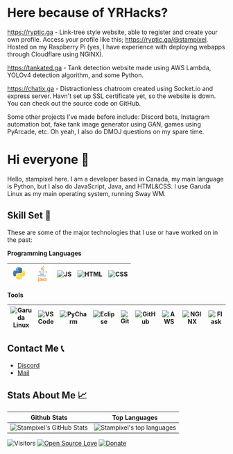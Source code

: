 # Here because of YRHacks?

https://ryptic.ga - Link-tree style website, able to register and create your own profile. Access your profile like this; https://ryptic.ga/@stampixel. Hosted on my Raspberry Pi (yes, I have experience with deploying webapps through Cloudflare using NGINX).

https://tankated.ga - Tank detection website made using AWS Lambda, YOLOv4 detection algorithm, and some Python.

https://chatix.ga - Distractionless chatroom created using Socket.io and express server. Havn't set up SSL certificate yet, so the website is down. You can check out the source code on GitHub.

Some other projects I've made before include: Discord bots, Instagram automation bot, fake tank image generator using GAN, games using PyArcade, etc. Oh yeah, I also do DMOJ questions on my spare time.

# Hi everyone :wave:

Hello, stampixel here. I am a developer based in Canada, my main language is Python, but I also do JavaScript, Java, and HTML&CSS. I use Garuda Linux as my main operating system, running Sway WM.

<!-- <img src="http://www.hackthebox.eu/badge/image/613575" alt="Hack The Box"> -->

## Skill Set :muscle:

These are some of the major technologies that I use or have worked on in the past:

**Programming Languages**

<img title="Python" alt="Python" width="40px" src="https://raw.githubusercontent.com/github/explore/master/topics/python/python.png" />|<img alt="Java" title="Java" width="40px" src="https://raw.githubusercontent.com/github/explore/master/topics/java/java.png">|<img alt="JS" title="JavaScript" width="40px" src="https://img.icons8.com/color/80/000000/javascript--v1.png">|<img alt="HTML" title="HTML" width="40px" src="https://img.icons8.com/color/48/000000/html-5--v1.png">|<img alt="CSS" title="CSS" width="40px" src="https://img.icons8.com/color/48/000000/css3.png">
|--|--|--|--|--|


**Tools**

<img title="Garuda Linux" alt="Garuda Linux" width="40px" src="https://forum.garudalinux.org/uploads/default/original/2X/e/eaac308569030026267f542d978aef8d88f049ee.svg">|<img title="VS Code" alt="VS Code" width="40px" src="https://img.icons8.com/fluent/80/000000/visual-studio-code-2019.png">|<img title="PyCharm" alt="PyCharm" width="40px" src="https://img.icons8.com/color/80/000000/pycharm.png">|<img title="Eclipse" alt="Eclipse" width="40px" src="https://img.icons8.com/officel/80/000000/java-eclipse.png">|<img title="Git" alt="Git" width="40px" src="https://img.icons8.com/color/80/000000/git.png">|<img title="GitHub" alt="GitHub" width="40px" src="https://img.icons8.com/fluent/80/000000/github.png">|<img title="AWS" alt="AWS" width="40px" src="https://img.icons8.com/color/80/000000/amazon-web-services.png">|<img title="NGINX" alt="NGINX" width="40px" src="https://img.icons8.com/color/80/000000/nginx.png">|<img title="Flask" alt="Flask" width="40px" src="https://img.icons8.com/ios/80/000000/flask.png">
|--|--|--|--|--|--|--|--|--|

## Contact Me :telephone_receiver:

<ul>
  <li><a href="https://discords.com/bio/p/stampixel" rel="me">Discord</a>
  <li><a href="stampixel@pm.me" rel="me">Mail</a>
</ul>


## Stats About Me :chart_with_upwards_trend:

| Github Stats | Top Languages |
| --- | --- |
| ![Stampixel's GitHub Stats](https://github-readme-stats.vercel.app/api?username=stampixel&show_icons=true&title_color=f6c32c&icon_color=f6c32c&text_color=9f9f9f&bg_color=151515&count_private=true) | ![Stampixel's top languages](https://github-readme-stats.vercel.app/api/top-langs/?username=stampixel&show_icons=true&title_color=f6c32c&icon_color=f6c32c&text_color=9f9f9f&bg_color=151515&count_private=true&layout=compact) |


![Visitors](https://visitor-badge.glitch.me/badge?page_id=stampixel.stampixel) [![Open Source Love](https://badges.frapsoft.com/os/v2/open-source.svg?v=103)](https://github.com/stampixel) [![Donate](https://img.shields.io/badge/Donate-PayPal-green.svg)](https://www.paypal.me/stampixel)
